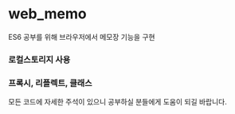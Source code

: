 # web_memo
ES6 공부를 위해 브라우저에서 메모장 기능을 구현

### 로컬스토리지 사용
### 프록시, 리플렉트, 클래스

모든 코드에 자세한 주석이 있으니 공부하실 분들에게 도움이 되길 바랍니다.
